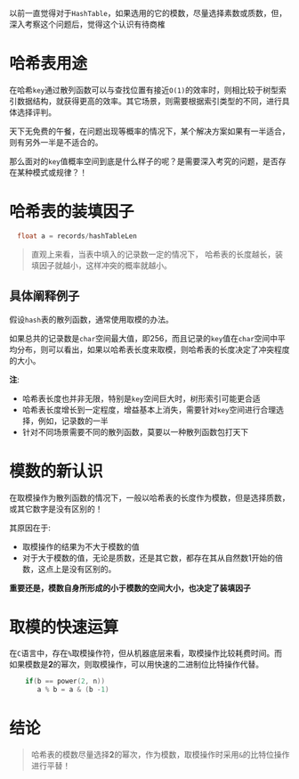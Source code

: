 以前一直觉得对于`HashTable`，如果选用的它的模数，尽量选择素数或质数，但，深入考察这个问题后，觉得这个认识有待商榷

# 哈希表用途
在哈希`key`通过散列函数可以与查找位置有接近`O(1)`的效率时，则相比较于树型索引数据结构，就获得更高的效率。其它场景，则需要根据索引类型的不同，进行具体选择评判。

天下无免费的午餐，在问题出现等概率的情况下，某个解决方案如果有一半适合，则有另外一半是不适合的。

那么面对的`key`值概率空间到底是什么样子的呢？是需要深入考究的问题，是否存在某种模式或规律？！

# 哈希表的装填因子
```c
  float a = records/hashTableLen
```

> 直观上来看，当表中填入的记录数一定的情况下， 哈希表的长度越长，装填因子就越小，这样冲突的概率就越小。


## 具体阐释例子
假设`hash`表的散列函数，通常使用取模的办法。

如果总共的记录数是`char`空间最大值，即256，而且记录的`key`值在`char`空间中平均分布，则可以看出，如果以哈希表长度来取模，则哈希表的长度决定了冲突程度的大小。

__注__:
  + 哈希表长度也并非无限，特别是`key`空间巨大时，树形索引可能更合适
  + 哈希表长度增长到一定程度，增益基本上消失，需要针对`key`空间进行合理选择，例如，记录数的一半
  + 针对不同场景需要不同的散列函数，莫要以一种散列函数包打天下

# 模数的新认识
在取模操作为散列函数的情况下，一般以哈希表的长度作为模数，但是选择质数，或其它数字是没有区别的！

其原因在于:
+ 取模操作的结果为不大于模数的值
+ 对于大于模数的值，无论是质数，还是其它数，都存在其从自然数1开始的倍数，这点上是没有区别的。

**重要还是，模数自身所形成的小于模数的空间大小，也决定了装填因子**

# 取模的快速运算
在`C`语言中，存在`%`取模操作符，但从机器底层来看，取模操作比较耗费时间。而如果模数是**2**的幂次，则取模操作，可以用快速的二进制位比特操作代替。
```c
    if(b == power(2, n))
       a % b = a & (b -1)  
```

# 结论
> 哈希表的模数尽量选择**2**的幂次，作为模数，取模操作时采用`&`的比特位操作进行平替！
